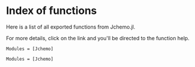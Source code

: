 # Index of functions 

Here is a list of all exported functions from Jchemo.jl. 

For more details, click on the link and you'll be directed to the function help.

```@index
Modules = [Jchemo]
```

```@autodocs
Modules = [Jchemo]
```
